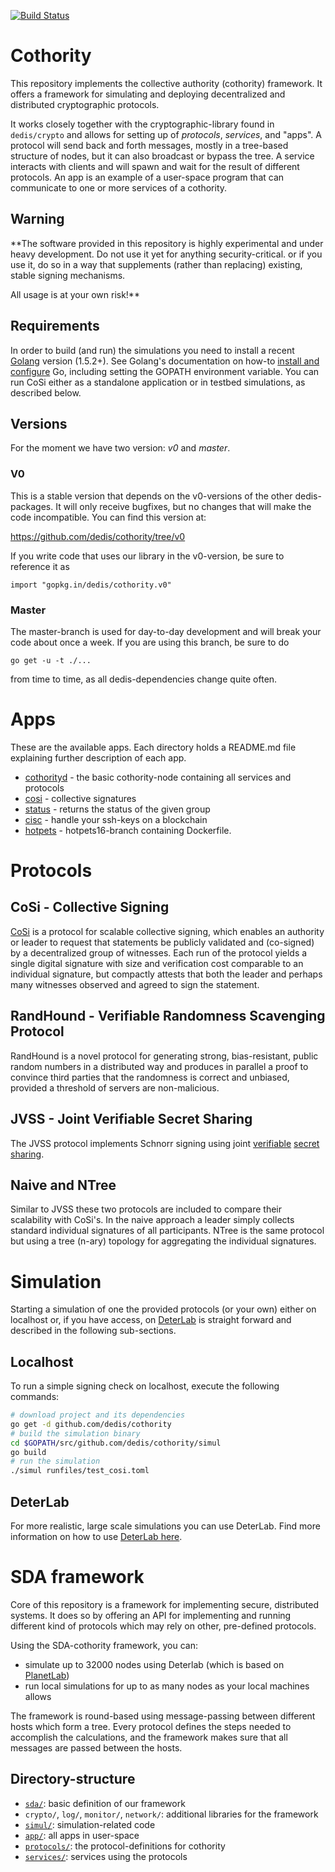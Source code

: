 [![Build Status](https://travis-ci.org/dedis/cothority.svg?branch=master)](https://travis-ci.org/dedis/cothority)

# Cothority

This repository implements the collective authority (cothority) framework.
It offers a framework for simulating and deploying decentralized and 
distributed cryptographic protocols.

It works closely together with the cryptographic-library found in `dedis/crypto`
and allows for setting up of *protocols*, *services*, and "apps". A protocol will
send back and forth messages, mostly in a tree-based structure of
nodes, but it can also broadcast or bypass the tree.
A service interacts with clients and will spawn and wait for the result
of different protocols.
An app is an example of a user-space program that can communicate to one or more
services of a cothority.

## Warning
**The software provided in this repository is highly experimental and under
heavy development. Do not use it yet for anything security-critical.  or if you
use it, do so in a way that supplements (rather than replacing) existing, stable
signing mechanisms.

All usage is at your own risk!**

## Requirements

In order to build (and run) the simulations you need to install a recent 
[Golang](https://golang.org/dl/) version (1.5.2+).
See Golang's documentation on how-to 
[install and configure](https://golang.org/doc/install) Go,
including setting the GOPATH environment variable. 
You can run CoSi either as a standalone application or in testbed simulations,
as described below. 

## Versions

For the moment we have two version: _v0_ and _master_.

### V0

This is a stable version that depends on the v0-versions of the other dedis-packages. It will only receive bugfixes, but no changes that will make the code incompatible. You can find this version at:

https://github.com/dedis/cothority/tree/v0

If you write code that uses our library in the v0-version, be sure to reference it as

```
import "gopkg.in/dedis/cothority.v0"
```

### Master

The master-branch is used for day-to-day development and will break your code about once a week. If you are using this branch, be sure to do

```
go get -u -t ./...
```

from time to time, as all dedis-dependencies change quite often.

# Apps

These are the available apps. Each directory holds a README.md file explaining further
description of each app.

* [cothorityd](app/cothorityd) - the basic cothority-node containing all services
and protocols
* [cosi](https://github.com/dedis/cosi) - collective signatures
* [status](app/status) - returns the status of the given group
* [cisc](app/cisc) - handle your ssh-keys on a blockchain
* [hotpets](https://github.com/dedis/cothority/tree/hpets16/app/docker) - 
hotpets16-branch containing Dockerfile.

# Protocols

## CoSi - Collective Signing

[CoSi](http://dedis.cs.yale.edu/dissent/papers/witness-abs) is a 
protocol for scalable collective signing, which enables an authority or 
leader to request that statements be publicly validated and (co-signed) 
by a decentralized group of witnesses. 
Each run of the protocol yields a single digital signature with size and 
verification cost comparable to an individual signature, but compactly
attests that both the leader and perhaps many witnesses observed and 
agreed to sign the statement.

## RandHound - Verifiable Randomness Scavenging Protocol 

RandHound is a novel protocol for generating strong, bias-resistant, 
public random numbers in a distributed way and produces in parallel a 
proof to convince third parties that the randomness is correct and 
unbiased, provided a threshold of servers are non-malicious.

## JVSS - Joint Verifiable Secret Sharing

The JVSS protocol implements Schnorr signing using joint 
[verifiable](http://ieeexplore.ieee.org/xpls/abs_all.jsp?arnumber=4568297&tag=1) 
[secret sharing](http://link.springer.com/chapter/10.1007%2F3-540-68339-9_17).

## Naive and NTree

Similar to JVSS these two protocols are included to compare their 
scalability with CoSi's. 
In the naive approach a leader simply collects standard individual 
signatures of all participants. 
NTree is the same protocol but using a tree (n-ary) topology for 
aggregating the individual signatures.

# Simulation
Starting a simulation of one the provided protocols (or your own) either 
on localhost or, if you have access, on [DeterLab](https://www.isi.deterlab.net) 
is straight forward and described in the following sub-sections.

## Localhost
To run a simple signing check on localhost, execute the following 
commands:

```bash
# download project and its dependencies
go get -d github.com/dedis/cothority 
# build the simulation binary
cd $GOPATH/src/github.com/dedis/cothority/simul
go build
# run the simulation
./simul runfiles/test_cosi.toml
```

## DeterLab

For more realistic, large scale simulations you can use DeterLab. 
Find more information on how to use [DeterLab here](Deterlab.md).

# SDA framework

Core of this repository is a framework for implementing secure, 
distributed systems. 
It does so by offering an API for implementing and running different 
kind of protocols which may rely on other, pre-defined protocols.
 
Using the SDA-cothority framework, you can:

* simulate up to 32000 nodes using Deterlab (which is based on 
[PlanetLab](https://www.planet-lab.org/))
* run local simulations for up to as many nodes as your local machines
allows

The framework is round-based using message-passing between different 
hosts which form a tree. Every protocol defines the steps needed to 
accomplish the calculations, and the framework makes sure that all 
messages are passed between the hosts.
  
## Directory-structure

* [`sda/`](sda/): basic definition of our framework
* `crypto/`, `log/`, `monitor/`, `network/`: additional libraries for the framework
* [`simul/`](simul/): simulation-related code
* [`app/`](app/): all apps in user-space
* [`protocols/`](protocols/): the protocol-definitions for cothority
* [`services/`](services/): services using the protocols
